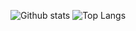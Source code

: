 ![Github stats](https://github-readme-stats.vercel.app/api?username=Lemuriets&show_icons=true&theme=tokyonight)
![Top Langs](https://github-readme-stats.vercel.app/api/top-langs/?username=Lemuriets&lang_count=10&layout=compact&theme=dark)
